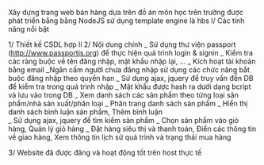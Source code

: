 Xây dựng trang web bán hàng dựa trên đồ án môn học trên trường được phát triển bẳng bằng NodeJS sử dụng template engine là hbs
I/ Các tính năng nổi bật

  1/ Thiết kế CSDL hợp lí
  2/ Nội dung chính
    _ Sử dụng thư viện passport (http://www.passportjs.org) để thực hiện quá trình login & signin
    _ Kiểm tra các ràng buộc về tên đăng nhập, mật khẩu nhập lại, ...
    _ Kích hoạt tài khoản bằng email
    _Ngăn cấm người chưa đăng nhập sử dụng các chức năng bắt buộc đăng nhập theo quyền hạn
    _ Sử dụng ajax, jquery để truy vấn đến DB để kiểm tra trong quá trình nhập 
    _ Mật khẩu được hash ra dưới dạng bcript và lưu vào trong DB
    _ Xem danh sách các sản phẩm theo từng loại sản phẩm/nhà sản xuất/phân loại
    _ Phân trang danh sách sản phẩm
    _ Hiển thị danh sách bình luận sản phẩm, Thêm bình luận    
    _ Sử dụng ajax, jquery để tìm kiếm sản phẩm
    _ Chọn sản phẩm vào giỏ hàng, Quản lý giỏ hàng
    _ Đặt hàng siêu thị và thanh toán, Điền các thông tin về giao hàng, Xem thông tin lịch sử quá trình và trạng thái mua hàng
     
  3/ Website đã được đăng và hoạt động tốt trên host thực tế
